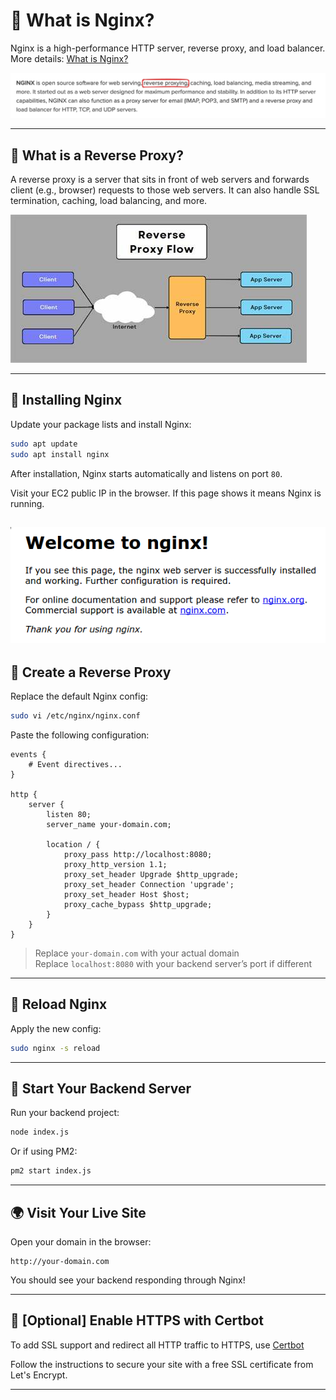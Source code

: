 # 📘 What is Nginx?

Nginx is a high-performance HTTP server, reverse proxy, and load balancer.  
More details: [What is Nginx?](https://www.nginx.com/resources/glossary/nginx/)

![](./public/NGINX.png)

---

## 🔁 What is a Reverse Proxy?

A reverse proxy is a server that sits in front of web servers and forwards client (e.g., browser) requests to those web servers. It can also handle SSL termination, caching, load balancing, and more.

![](./public/rev_proxy.png)

---

## 🔧 Installing Nginx

Update your package lists and install Nginx:

```bash
sudo apt update
sudo apt install nginx
```

After installation, Nginx starts automatically and listens on port `80`.

Visit your EC2 public IP in the browser. If this page shows it means Nginx is running.

## ![](./public/NGINX_default_page.png)

## 🔁 Create a Reverse Proxy

Replace the default Nginx config:

```bash
sudo vi /etc/nginx/nginx.conf
```

Paste the following configuration:

```nginx
events {
    # Event directives...
}

http {
    server {
        listen 80;
        server_name your-domain.com;

        location / {
            proxy_pass http://localhost:8080;
            proxy_http_version 1.1;
            proxy_set_header Upgrade $http_upgrade;
            proxy_set_header Connection 'upgrade';
            proxy_set_header Host $host;
            proxy_cache_bypass $http_upgrade;
        }
    }
}
```

> Replace `your-domain.com` with your actual domain  
> Replace `localhost:8080` with your backend server’s port if different

---

## 🔄 Reload Nginx

Apply the new config:

```bash
sudo nginx -s reload
```

---

## 🚀 Start Your Backend Server

Run your backend project:

```bash
node index.js
```

Or if using PM2:

```bash
pm2 start index.js
```

---

## 🌍 Visit Your Live Site

Open your domain in the browser:

```
http://your-domain.com
```

You should see your backend responding through Nginx!

---

## 🔐 [Optional] Enable HTTPS with Certbot

To add SSL support and redirect all HTTP traffic to HTTPS, use [Certbot](https://certbot.eff.org/)

Follow the instructions to secure your site with a free SSL certificate from Let's Encrypt.

---
